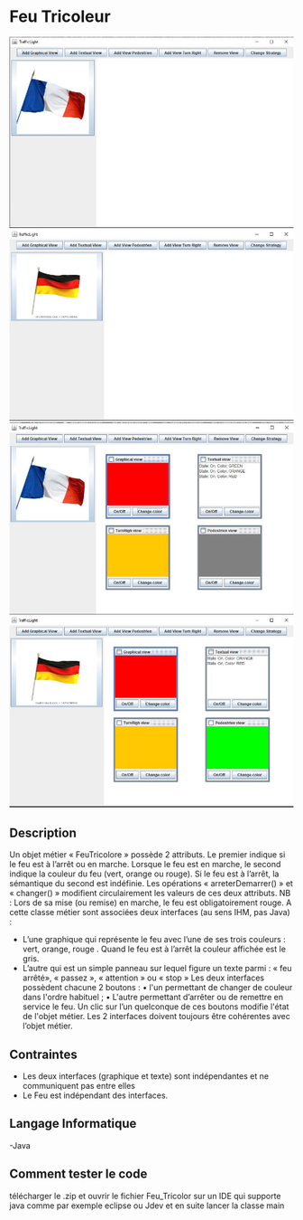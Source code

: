 # Feu Tricoleur
![Contribution guidelines for this project](img/test1.JPG)
![Contribution guidelines for this project](img/test2.JPG)
![Contribution guidelines for this project](img/test3.JPG)
![Contribution guidelines for this project](img/test4.JPG)
## Description 

Un objet métier « FeuTricolore » possède 2 attributs. Le premier indique si le feu est à l’arrêt ou en
marche. Lorsque le feu est en marche, le second indique la couleur du feu (vert, orange ou rouge). Si le feu
est à l’arrêt, la sémantique du second est indéfinie. Les opérations « arreterDemarrer() » et « changer() »
modifient circulairement les valeurs de ces deux attributs.
NB : Lors de sa mise (ou remise) en marche, le feu est obligatoirement rouge.
A cette classe métier sont associées deux interfaces (au sens IHM, pas Java) :
- L’une graphique qui représente le feu avec l’une de ses trois couleurs : vert, orange, rouge . Quand le
feu est à l’arrêt la couleur affichée est le gris.
- L’autre qui est un simple panneau sur lequel figure un texte parmi : « feu arrêté», « passez »,
« attention » ou « stop »
Les deux interfaces possèdent chacune 2 boutons :
• l'un permettant de changer de couleur dans l'ordre habituel ;
• L'autre permettant d’arrêter ou de remettre en service le feu.
Un clic sur l’un quelconque de ces boutons modifie l'état de l'objet métier. Les 2 interfaces doivent toujours
être cohérentes avec l’objet métier.

## Contraintes

- Les deux interfaces (graphique et texte) sont indépendantes et ne communiquent pas entre elles
- Le Feu est indépendant des interfaces.

## Langage Informatique 
-Java

## Comment tester le code 

télécharger le .zip et ouvrir le fichier Feu_Tricolor sur un IDE qui supporte java comme par exemple eclipse ou Jdev 
et en suite lancer la classe main
